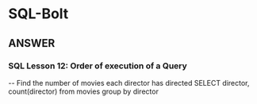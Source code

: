 # SQL-Bolt
## ANSWER









### SQL Lesson 12: Order of execution of a Query <br>
-- Find the number of movies each director has directed 
SELECT director, count(director)
from movies
group by director
